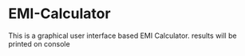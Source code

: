 # EMI-Calculator
This is a graphical user interface based EMI Calculator. results will be printed on console
